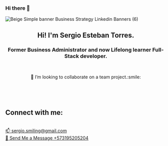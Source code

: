 ### Hi there 👋

![Beige Simple banner Business Strategy Linkedin Banners (6)](https://user-images.githubusercontent.com/64751892/161557510-823b7403-dc0f-42a2-a62e-de40100aae59.gif)


<h2 align=center>Hi! I'm Sergio Esteban Torres.</h2>
<h3 align=center>Former Business Administrator and now Lifelong learner Full-Stack developer.</h3>
<br>
<p align="center">👯 I’m looking to collaborate on a team project.:smile:</p><br /> 
</p>
<br>
<h2 align="left">Connect with me:</h2>
<p align="left">
<br>
<a href="mailto:sergio.smiling@gmail.com" target="blank"> 📫 sergio.smiling@gmail.com </a>
<br>
<a href="https://api.whatsapp.com/send?phone=+573195205204"> 📲 Send Me a Message +573195205204</a>
